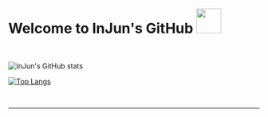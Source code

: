 <link href="https://github.com/InJun2/InJun2/blob/main/InJun2.css" rel="stylesheet" />

# Welcome to InJun's GitHub <img width="50px" height="50px" src="https://user-images.githubusercontent.com/50690859/181441396-c1ded5f5-a720-425b-b0bb-1fb58d9fb5f7.png"/> 

<br>
<!-- 참조 사이트 : https://github.com/anuraghazra/github-readme-stats -->

![InJun's GitHub stats](https://github-readme-stats.vercel.app/api?username=InJun2&show_icons=true&theme=radical) 

[![Top Langs](https://github-readme-stats.vercel.app/api/top-langs/?username=InJun2&layout=compact&exclude_repo=0up)](https://github.com/anuraghazra/github-readme-stats)

<br>

---

<br>

<!-- <div class="mystack"> My Stack </div>
<br>
<img src="https://img.shields.io/badge/IntelliJ%20IDEA-000000?style=flat&logo=IntelliJ%20IDEA&logoColor=white"/> 

&nbsp;

<a href="" target="_blank"><img src="https://img.shields.io/badge/Visual%20Studio%20Code-007ACC?style=flat-square&logo=Visual%20Studio%20Code&logoColor=white"/></a>

<a href="" target="_blank"><img src="https://img.shields.io/badge/Sourcetree-0052CC?style=flat-square&logo=Sourcetree&logoColor=white"/></a>

<a href="" target="_blank"><img src="https://img.shields.io/badge/HTML5-E34F26?style=flat-square&logo=HTML5&logoColor=white"/></a>

<a href="" target="_blank"><img src="https://img.shields.io/badge/CSS3-1572B6?style=flat-square&logo=CSS3&logoColor=white"/></a>

<a href="" target="_blank"><img src="https://img.shields.io/badge/JavaScript-F7DF1E?style=flat-square&logo=JavaScript&logoColor=white"/></a>

<a href="" target="_blank"><img src="https://img.shields.io/badge/JAVA-007396?style=flat-square&logo=Java&logoColor=white"/></a>

<a href="" target="_blank"><img src="https://img.shields.io/badge/MySQL-4479A1?style=flat-square&logo=MySQL&logoColor=white"/></a>

<a href="" target="_blank"><img src="https://img.shields.io/badge/Oracle-F80000?style=flat-square&logo=Oracle&logoColor=white"/></a>

<a href="" target="_blank"><img src="https://img.shields.io/badge/jQuery-0769AD?style=flat-square&logo=jQuery&logoColor=white"/></a>

<a href="" target="_blank"><img src="https://img.shields.io/badge/Bootstrap-7952B3?style=flat-square&logo=Bootstrap&logoColor=white"/></a>

<a href="" target="_blank"><img src="https://img.shields.io/badge/GitHub-181717?style=flat-square&logo=GitHub&logoColor=white"/></a>

<a href="" target="_blank"><img src="https://img.shields.io/badge/React-61DAFB?style=flat-square&logo=React&logoColor=white"/></a>

<a href="" target="_blank"><img src="https://img.shields.io/badge/JUnit5-25A162?style=flat-square&logo=JUnit5&logoColor=white"/></a>

<a href="" target="_blank"><img src="https://img.shields.io/badge/Spring-6DB33F?style=flat-square&logo=Spring&logoColor=white"/></a>

<a href="" target="_blank"><img src="https://img.shields.io/badge/Spring%20Boot-6DB33F?style=flat-square&logo=Spring%20Boot&logoColor=white"/></a>

<a href="" target="_blank"><img src="https://img.shields.io/badge/Spring%20Security-6DB33F?style=flat-square&logo=Spring%20Security&logoColor=white"/></a> -->

